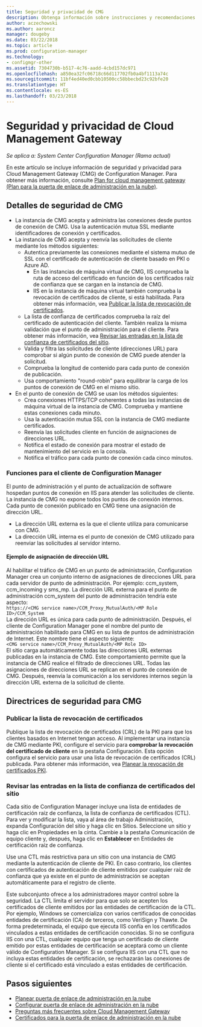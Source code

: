 ```yaml
---
title: Seguridad y privacidad de CMG
description: Obtenga información sobre instrucciones y recomendaciones de seguridad y privacidad con Cloud Management Gateway.
author: aczechowski
ms.author: aaroncz
manager: dougeby
ms.date: 03/22/2018
ms.topic: article
ms.prod: configuration-manager
ms.technology:
- configmgr-other
ms.assetid: 7304730b-b517-4c76-aadd-4cbd157dc971
ms.openlocfilehash: a850ea32fc06718c66d117702fb0a4bf1113a74c
ms.sourcegitcommit: 11bf4ed40ed0cbb10500cc58bbecbd23c92bfe20
ms.translationtype: HT
ms.contentlocale: es-ES
ms.lasthandoff: 03/23/2018
---
```

# <a name="security-and-privacy-for-the-cloud-management-gateway"></a>Seguridad y privacidad de Cloud Management Gateway

*Se aplica a: System Center Configuration Manager (Rama actual)*

En este artículo se incluye información de seguridad y privacidad para Cloud Management Gateway (CMG) de Configuration Manager. Para obtener más información, consulte [Plan for cloud management gateway (Plan para la puerta de enlace de administración en la nube)](/sccm/core/clients/manage/cmg/plan-cloud-management-gateway).

## <a name="cmg-security-details"></a>Detalles de seguridad de CMG
- La instancia de CMG acepta y administra las conexiones desde puntos de conexión de CMG. Usa la autenticación mutua SSL mediante identificadores de conexión y certificados.
- La instancia de CMG acepta y reenvía las solicitudes de cliente mediante los métodos siguientes:
    - Autentica previamente las conexiones mediante el sistema mutuo de SSL con el certificado de autenticación de cliente basado en PKI o Azure AD. 
      - En las instancias de máquina virtual de CMG, IIS comprueba la ruta de acceso del certificado en función de los certificados raíz de confianza que se cargan en la instancia de CMG.
      - IIS en la instancia de máquina virtual también comprueba la revocación de certificados de cliente, si está habilitada. Para obtener más información, vea [Publicar la lista de revocación de certificados](#bkmk_crl).
    - La lista de confianza de certificados comprueba la raíz del certificado de autenticación del cliente. También realiza la misma validación que el punto de administración para el cliente. Para obtener más información, vea [Revisar las entradas en la lista de confianza de certificados del sitio](#bkmk_ctl).
    - Valida y filtra las solicitudes de cliente (direcciones URL) para comprobar si algún punto de conexión de CMG puede atender la solicitud.  
    - Comprueba la longitud de contenido para cada punto de conexión de publicación.
    - Usa comportamiento "round-robin" para equilibrar la carga de los puntos de conexión de CMG en el mismo sitio.
- En el punto de conexión de CMG se usan los métodos siguientes:
    - Crea conexiones HTTPS/TCP coherentes a todas las instancias de máquina virtual de la instancia de CMG. Comprueba y mantiene estas conexiones cada minuto.
    - Usa la autenticación mutua SSL con la instancia de CMG mediante certificados.
    - Reenvía las solicitudes cliente en función de asignaciones de direcciones URL.
    - Notifica el estado de conexión para mostrar el estado de mantenimiento del servicio en la consola.
    - Notifica el tráfico para cada punto de conexión cada cinco minutos.

### <a name="configuration-manager-client-facing-roles"></a>Funciones para el cliente de Configuration Manager
El punto de administración y el punto de actualización de software hospedan puntos de conexión en IIS para atender las solicitudes de cliente. La instancia de CMG no expone todos los puntos de conexión internos. Cada punto de conexión publicado en CMG tiene una asignación de dirección URL.
  - La dirección URL externa es la que el cliente utiliza para comunicarse con CMG.
  - La dirección URL interna es el punto de conexión de CMG utilizado para reenviar las solicitudes al servidor interno.

#### <a name="url-mapping-example"></a>Ejemplo de asignación de dirección URL
Al habilitar el tráfico de CMG en un punto de administración, Configuration Manager crea un conjunto interno de asignaciones de direcciones URL para cada servidor de punto de administración. Por ejemplo: ccm_system, ccm_incoming y sms_mp. La dirección URL externa para el punto de administración ccm_system del punto de administración tendría este aspecto:  
`https://<CMG service name>/CCM_Proxy_MutualAuth/<MP Role ID>/CCM_System`  
La dirección URL es única para cada punto de administración. Después, el cliente de Configuration Manager pone el nombre del punto de administración habilitado para CMG en su lista de puntos de administración de Internet. Este nombre tiene el aspecto siguiente:  
`<CMG service name>/CCM_Proxy_MutualAuth/<MP Role ID>`  
El sitio carga automáticamente todas las direcciones URL externas publicadas en la instancia de CMG. Este comportamiento permite que la instancia de CMG realice el filtrado de direcciones URL. Todas las asignaciones de direcciones URL se replican en el punto de conexión de CMG. Después, reenvía la comunicación a los servidores internos según la dirección URL externa de la solicitud de cliente.



## <a name="security-guidance-for-cmg"></a>Directrices de seguridad para CMG


<a name="bkmk_crl"></a>

### <a name="publish-the-certificate-revocation-list"></a>Publicar la lista de revocación de certificados

Publique la lista de revocación de certificados (CRL) de la PKI para que los clientes basados en Internet tengan acceso. Al implementar una instancia de CMG mediante PKI, configure el servicio para **comprobar la revocación del certificado de cliente** en la pestaña Configuración. Esta opción configura el servicio para usar una lista de revocación de certificados (CRL) publicada. Para obtener más información, vea [Planear la revocación de certificados PKI](/sccm/core/plan-design/security/plan-for-security#BKMK_PlanningForCRLs).



<a name="bkmk_ctl"></a>

### <a name="review-entries-in-the-sites-certificate-trust-list"></a>Revisar las entradas en la lista de confianza de certificados del sitio
<!--503739-->
Cada sitio de Configuration Manager incluye una lista de entidades de certificación raíz de confianza, la lista de confianza de certificados (CTL). Para ver y modificar la lista, vaya al área de trabajo Administración, expanda Configuración del sitio y haga clic en Sitios. Seleccione un sitio y haga clic en Propiedades en la cinta. Cambie a la pestaña Comunicación de equipo cliente y, después, haga clic en **Establecer** en Entidades de certificación raíz de confianza.
 
Use una CTL más restrictiva para un sitio con una instancia de CMG mediante la autenticación de cliente de PKI. En caso contrario, los clientes con certificados de autenticación de cliente emitidos por cualquier raíz de confianza que ya existe en el punto de administración se aceptan automáticamente para el registro de cliente.

Este subconjunto ofrece a los administradores mayor control sobre la seguridad. La CTL limita el servidor para que solo se acepten los certificados de cliente emitidos por las entidades de certificación de la CTL. Por ejemplo, Windows se comercializa con varios certificados de conocidas entidades de certificación (CA) de terceros, como VeriSign y Thawte. De forma predeterminada, el equipo que ejecuta IIS confía en los certificados vinculados a estas entidades de certificación conocidas. Si no se configura IIS con una CTL, cualquier equipo que tenga un certificado de cliente emitido por estas entidades de certificación se aceptará como un cliente válido de Configuration Manager. Si se configura IIS con una CTL que no incluya estas entidades de certificación, se rechazarán las conexiones de cliente si el certificado está vinculado a estas entidades de certificación. 


<!--486209-->


<!-- ## Privacy information for CMG -->


## <a name="next-steps"></a>Pasos siguientes

- [Planear puerta de enlace de administración en la nube](/sccm/core/clients/manage/cmg/plan-cloud-management-gateway)
- [Configurar puerta de enlace de administración en la nube](/sccm/core/clients/manage/cmg/setup-cloud-management-gateway)
- [Preguntas más frecuentes sobre Cloud Management Gateway](/sccm/core/clients/manage/cmg/cloud-management-gateway-faq)
- [Certificados para la puerta de enlace de administración en la nube](/sccm/core/clients/manage/cmg/certificates-for-cloud-management-gateway)
